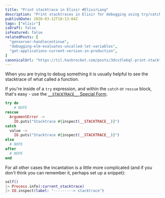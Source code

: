 ```yaml
---
title: "Print stacktrace in Elixir #ElixirLang"
description: "Print stacktraces in Elixir for debugging using try/catch blocks and Process.info in general code."
publishDate: 2020-03-12T18:13:04Z
tags: ["elixir"]
isDraft: false
isFeatured: false
relatedPosts: [
  "genserver-handlecontinue",
  "debugging-elm-evaluates-uncalled-let-variables",
  "get-applications-current-version-in-production",
]
canonicalUrl: "https://til.hashrocket.com/posts/3dcv3lebql-print-stacktrace-in-elixir-elixirlang"
---
```


When you are trying to debug something it is usually helpful to see the stacktrace of what called a function.

If you're inside of a `try` expression, and within the `catch` or `rescue` block, that's easy - use the [`__STACKTRACE__` Special Form](https://hexdocs.pm/elixir/Kernel.SpecialForms.html#__STACKTRACE__/0).

```elixir
try do
	# NOPE
rescue
  ArgumentError ->
    IO.puts("Stacktrace #{inspect(__STACKTRACE__)}")
catch
  value ->
    IO.puts("Stacktrace #{inspect(__STACKTRACE__)}")
else
  # NOPE
after
  # NOPE
end
```

For all other cases the incantation is a little more complicated (and if you don't think you can remember it, perhaps set up a snippet):

```elixir
self()
|> Process.info(:current_stacktrace)
|> IO.inspect(label: "---------> stacktrace")
```
